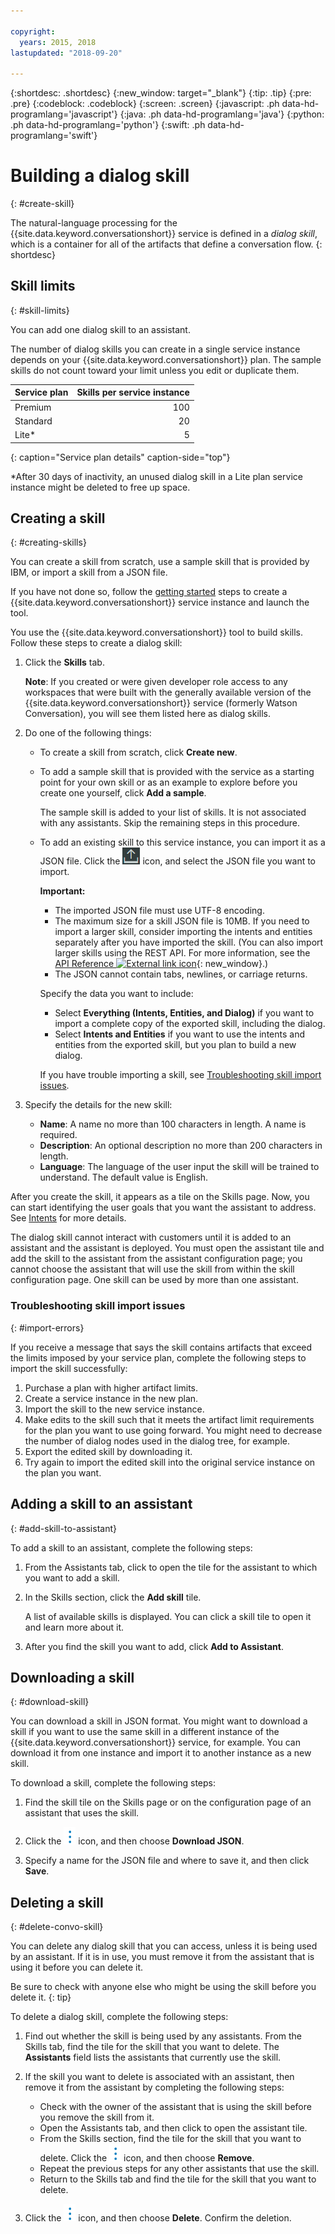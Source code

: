 ```yaml
---

copyright:
  years: 2015, 2018
lastupdated: "2018-09-20"

---
```


{:shortdesc: .shortdesc}
{:new_window: target="_blank"}
{:tip: .tip}
{:pre: .pre}
{:codeblock: .codeblock}
{:screen: .screen}
{:javascript: .ph data-hd-programlang='javascript'}
{:java: .ph data-hd-programlang='java'}
{:python: .ph data-hd-programlang='python'}
{:swift: .ph data-hd-programlang='swift'}

# Building a dialog skill
{: #create-skill}

The natural-language processing for the {{site.data.keyword.conversationshort}} service is defined in a *dialog skill*, which is a container for all of the artifacts that define a conversation flow.
{: shortdesc}

## Skill limits
{: #skill-limits}

You can add one dialog skill to an assistant.

The number of dialog skills you can create in a single service instance depends on your {{site.data.keyword.conversationshort}} plan. The sample skills do not count toward your limit unless you edit or duplicate them.

| Service plan     | Skills per service instance |
|------------------|----------------------------:|
| Premium          |                         100 |
| Standard         |                          20 |
| Lite*            |                           5 |
{: caption="Service plan details" caption-side="top"}

*After 30 days of inactivity, an unused dialog skill in a Lite plan service instance might be deleted to free up space.

## Creating a skill
{: #creating-skills}

You can create a skill from scratch, use a sample skill that is provided by IBM, or import a skill from a JSON file.

If you have not done so, follow the [getting started](getting-started.html#prerequisites) steps to create a {{site.data.keyword.conversationshort}} service instance and launch the tool.

You use the {{site.data.keyword.conversationshort}} tool to build skills. Follow these steps to create a dialog skill:

1.  Click the **Skills** tab.

    **Note**: If you created or were given developer role access to any workspaces that were built with the generally available version of the  {{site.data.keyword.conversationshort}} service (formerly Watson Conversation), you will see them listed here as dialog skills.

1.  Do one of the following things:

    - To create a skill from scratch, click **Create new**.
    - To add a sample skill that is provided with the service as a starting point for your own skill or as an example to explore before you create one yourself, click **Add a sample**.

      The sample skill is added to your list of skills. It is not associated with any assistants. Skip the remaining steps in this procedure.
    - To add an existing skill to this service instance, you can import it as a JSON file. Click the ![Import skill](images/workspace_import.png) icon, and select the JSON file you want to import.

      **Important:**

      - The imported JSON file must use UTF-8 encoding.
      - The maximum size for a skill JSON file is 10MB. If you need to import a larger skill, consider importing the intents and entities separately after you have imported the skill. (You can also import larger skills using the REST API. For more information, see the [API Reference ![External link icon](../../icons/launch-glyph.svg "External link icon")](https://www.ibm.com/watson/developercloud/conversation/api/v1/#create_workspace){: new_window}.)
      - The JSON cannot contain tabs, newlines, or carriage returns.

      Specify the data you want to include:

        - Select **Everything (Intents, Entities, and Dialog)** if you want to import a complete copy of the exported skill, including the dialog.
        - Select **Intents and Entities** if you want to use the intents and entities from the exported skill, but you plan to build a new dialog.

      If you have trouble importing a skill, see [Troubleshooting skill import issues](#import-errors).

1.  Specify the details for the new skill:
    - **Name**: A name no more than 100 characters in length. A name is required.
    - **Description**: An optional description no more than 200 characters in length.
    - **Language**: The language of the user input the skill will be trained to understand. The default value is English.

After you create the skill, it appears as a tile on the Skills page. Now, you can start identifying the user goals that you want the assistant to address. See [Intents](intents.html) for more details.

The dialog skill cannot interact with customers until it is added to an assistant and the assistant is deployed. You must open the assistant tile and add the skill to the assistant from the assistant configuration page; you cannot choose the assistant that will use the skill from within the skill configuration page. One skill can be used by more than one assistant.

### Troubleshooting skill import issues
{: #import-errors}

If you receive a message that says the skill contains artifacts that exceed the limits imposed by your service plan, complete the following steps to import the skill successfully:

1.  Purchase a plan with higher artifact limits.
1.  Create a service instance in the new plan.
1.  Import the skill to the new service instance.
1.  Make edits to the skill such that it meets the artifact limit requirements for the plan you want to use going forward. You might need to decrease the number of dialog nodes used in the dialog tree, for example.
1.  Export the edited skill by downloading it.
1.  Try again to import the edited skill into the original service instance on the plan you want.

## Adding a skill to an assistant
{: #add-skill-to-assistant}

To add a skill to an assistant, complete the following steps:

1.  From the Assistants tab, click to open the tile for the assistant to which you want to add a skill.

1.  In the Skills section, click the **Add skill** tile.

    A list of available skills is displayed. You can click a skill tile to open it and learn more about it.

1.  After you find the skill you want to add, click **Add to Assistant**.

## Downloading a skill
{: #download-skill}

You can download a skill in JSON format. You might want to download a skill if you want to use the same skill in a different instance of the {{site.data.keyword.conversationshort}} service, for example. You can download it from one instance and import it to another instance as a new skill.

To download a skill, complete the following steps:

1.  Find the skill tile on the Skills page or on the configuration page of an assistant that uses the skill.

1.  Click the ![open and close list of options](images/kabob-beta.png) icon, and then choose **Download JSON**.

1.  Specify a name for the JSON file and where to save it, and then click **Save**.

## Deleting a skill
{: #delete-convo-skill}

You can delete any dialog skill that you can access, unless it is being used by an assistant. If it is in use, you must remove it from the assistant that is using it before you can delete it.

Be sure to check with anyone else who might be using the skill before you delete it.
{: tip}

To delete a dialog skill, complete the following steps:

1.  Find out whether the skill is being used by any assistants. From the Skills tab, find the tile for the skill that you want to delete. The **Assistants** field lists the assistants that currently use the skill.

1.  If the skill you want to delete is associated with an assistant, then remove it from the assistant by completing the following steps:

    - Check with the owner of the assistant that is using the skill before you remove the skill from it.
    - Open the Assistants tab, and then click to open the assistant tile.
    - From the Skills section, find the tile for the skill that you want to delete. Click the ![open and close list of options](images/kabob-beta.png) icon, and then choose **Remove**.
    - Repeat the previous steps for any other assistants that use the skill.
    - Return to the Skills tab and find the tile for the skill that you want to delete.

1.  Click the ![open and close list of options](images/kabob-beta.png) icon, and then choose **Delete**. Confirm the deletion.